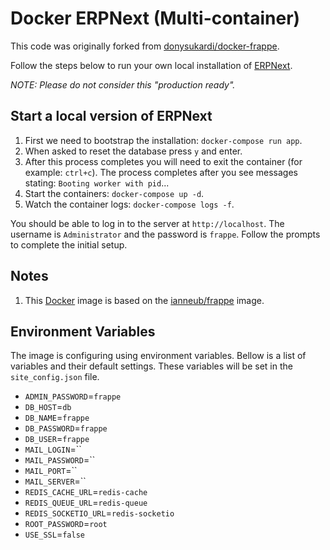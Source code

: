 # Docker ERPNext (Multi-container)

This code was originally forked from [donysukardi/docker-frappe](https://github.com/donysukardi/docker-frappe).

Follow the steps below to run your own local installation of [ERPNext](https://github.com/frappe/erpnext).

*NOTE: Please do not consider this "production ready".*

## Start a local version of ERPNext

1. First we need to bootstrap the installation: `docker-compose run app`.
1. When asked to reset the database press `y` and enter.
1. After this process completes you will need to exit the container (for example: `ctrl+c`). The process completes after you see messages stating: `Booting worker with pid`...
1. Start the containers: `docker-compose up -d`.
1. Watch the container logs: `docker-compose logs -f`.

You should be able to log in to the server at `http://localhost`. The username is `Administrator` and the password is `frappe`. Follow the prompts to complete the initial setup.

## Notes

1. This [Docker](https://www.docker.com/) image is based on the [ianneub/frappe](https://hub.docker.com/r/ianneub/frappe/) image.

## Environment Variables

The image is configuring using environment variables. Bellow is a list of variables and their default settings. These variables will be set in the `site_config.json` file.

* `ADMIN_PASSWORD`=`frappe`
* `DB_HOST`=`db`
* `DB_NAME`=`frappe`
* `DB_PASSWORD`=`frappe`
* `DB_USER`=`frappe`
* `MAIL_LOGIN`=``
* `MAIL_PASSWORD`=``
* `MAIL_PORT`=``
* `MAIL_SERVER`=``
* `REDIS_CACHE_URL`=`redis-cache`
* `REDIS_QUEUE_URL`=`redis-queue`
* `REDIS_SOCKETIO_URL`=`redis-socketio`
* `ROOT_PASSWORD`=`root`
* `USE_SSL`=`false`

